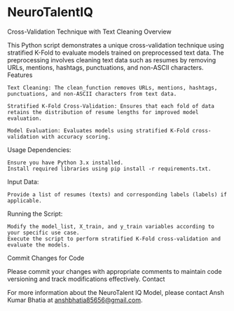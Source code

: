 # NeuroTalentIQ

Cross-Validation Technique with Text Cleaning Overview

This Python script demonstrates a unique cross-validation technique using stratified K-Fold to evaluate models trained on preprocessed text data. The preprocessing involves cleaning text data such as resumes by removing URLs, mentions, hashtags, punctuations, and non-ASCII characters.
Features

    Text Cleaning: The clean_function removes URLs, mentions, hashtags, punctuations, and non-ASCII characters from text data.

    Stratified K-Fold Cross-Validation: Ensures that each fold of data retains the distribution of resume lengths for improved model evaluation.

    Model Evaluation: Evaluates models using stratified K-Fold cross-validation with accuracy scoring.

Usage
Dependencies:

    Ensure you have Python 3.x installed.
    Install required libraries using pip install -r requirements.txt.

Input Data:

    Provide a list of resumes (texts) and corresponding labels (labels) if applicable.

Running the Script:

    Modify the model_list, X_train, and y_train variables according to your specific use case.
    Execute the script to perform stratified K-Fold cross-validation and evaluate the models.

Commit Changes for Code

Please commit your changes with appropriate comments to maintain code versioning and track modifications effectively.
Contact

For more information about the NeuroTalent IQ Model, please contact Ansh Kumar Bhatia at anshbhatia85656@gmail.com.
